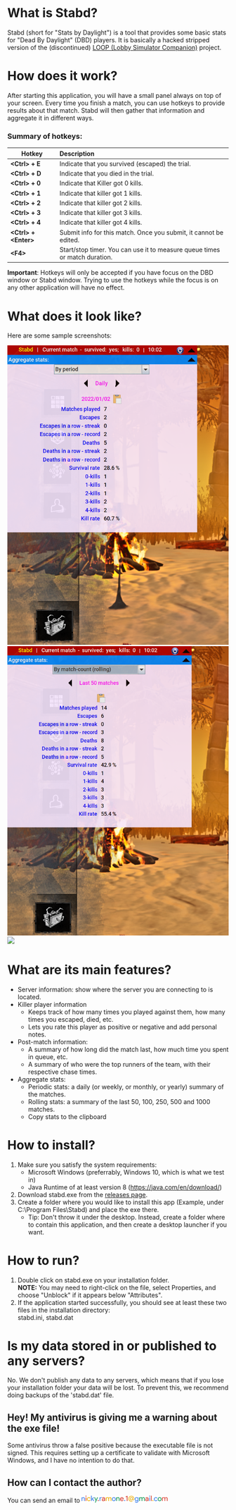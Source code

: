 # What is Stabd?
Stabd (short for "Stats by Daylight") is a tool that provides some basic stats for "Dead By Daylight" (DBD) players. 
It is basically a hacked stripped version of the (discontinued) [LOOP (Lobby Simulator Companion)](https://github.com/nickyramone/LobbySimulatorCompanion) project.

# How does it work?
After starting this application, you will have a small panel always on top of your screen.
Every time you finish a match, you can use hotkeys to provide results about that match. Stabd will then gather that
information and aggregate it in different ways.

### Summary of hotkeys:
Hotkey                      | Description  
----------------------------|:-----------------------------------------------
**\<Ctrl\> + E**            | Indicate that you survived (escaped) the trial.
**\<Ctrl\> + D**            | Indicate that you died in the trial.
**\<Ctrl\> + 0**            | Indicate that Killer got 0 kills.
**\<Ctrl\> + 1**            | Indicate that killer got 1 kills.
**\<Ctrl\> + 2**            | Indicate that killer got 2 kills.
**\<Ctrl\> + 3**            | Indicate that killer got 3 kills.
**\<Ctrl\> + 4**            | Indicate that killer got 4 kills.
**\<Ctrl\> + \<Enter\>**    | Submit info for this match. Once you submit, it cannot be edited.
**\<F4\>**                  | Start/stop timer. You can use it to measure queue times or match duration.     

**Important**: Hotkeys will only be accepted if you have focus on the DBD window or Stabd window. Trying to use the
hotkeys while the focus is on any other application will have no effect.

# What does it look like?
Here are some sample screenshots:

![](docs/images/sample_1.png)
![](docs/images/sample_2.png)
![](docs/images/sample_3.png)


# What are its main features?
  * Server information: show where the server you are connecting to is located.
  * Killer player information
    * Keeps track of how many times you played against them, how many times you escaped, died, etc.
    * Lets you rate this player as positive or negative and add personal notes. 
  * Post-match information: 
    * A summary of how long did the match last, how much time you spent in queue, etc.
    * A summary of who were the top runners of the team, with their respective chase times.
  * Aggregate stats:
    * Periodic stats: a daily (or weekly, or monthly, or yearly) summary of the matches.
    * Rolling stats: a summary of the last 50, 100, 250, 500 and 1000 matches.
    * Copy stats to the clipboard
  

# How to install?
1. Make sure you satisfy the system requirements:
    * Microsoft Windows (preferrably, Windows 10, which is what we test in)
    * Java Runtime of at least version 8 (https://java.com/en/download/)
1. Download stabd.exe from the [releases page](https://github.com/nickyramone/stabd/releases).
1. Create a folder where you would like to install this app (Example, under C:\Program Files\Stabd) 
   and place the exe there.
   * Tip: Don't throw it under the desktop. Instead, create a folder where to contain this application, and then create
          a desktop launcher if you want.


# How to run?
1. Double click on stabd.exe on your installation folder.\
  **NOTE:** You may need to right-click on the file, select Properties, and choose "Unblock" if it appears below "Attributes".
1. If the application started successfully, you should see at least these two files in the installation directory:\
   stabd.ini, stabd.dat


# Is my data stored in or published to any servers?
No. We don't publish any data to any servers, which means that if you lose your installation folder 
 your data will be lost.
To prevent this, we recommend doing backups of the 'stabd.dat' file.



## Hey! My antivirus is giving me a warning about the exe file!
Some antivirus throw a false positive because the executable file is not signed. This requires setting up a certificate
to validate with Microsoft Windows, and I have no intention to do that.


## How can I contact the author?
You can send an email to ![](docs/images/contact.png)
